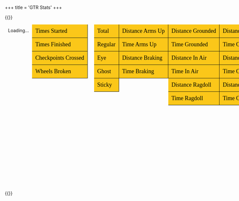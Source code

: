 +++
title = 'GTR Stats'
+++

{{<rawhtml>}}
<script src='https://code.jquery.com/jquery-3.6.0.min.js'></script>
<script src="https://cdnjs.cloudflare.com/ajax/libs/three.js/0.159.0/three.min.js" integrity="sha512-OviGQIoFPxWNbGybQNprasilCxjtXNGCjnaZQvDeCT0lSPwJXd5TC3usI/jsWepKW9lZLZ1ob1q/Vy4MnlTt7g==" crossorigin="anonymous" referrerpolicy="no-referrer"></script>
<link rel="stylesheet" href="https://cdnjs.cloudflare.com/ajax/libs/font-awesome/6.5.1/css/all.min.css">
<script src='/toolkist_stats.js'></script>

<style>

.tab-container
{
    display: flex;
    flex-direction: row;    
}

/* Style for the container of top-level tabs */
.tab-buttons {
    /*width: 150px; /* Adjust width as needed */
    height: 100%;
    overflow-y: auto;
    display: flex;
    flex-direction: column;
}

/* Style for top-level and secondary tab buttons */
.tab-button-top, .tab-button {
    background-color: rgb(251, 199, 25);
    font-family: 'Righteous';
    border: none;
    padding: 10px;
    cursor: pointer;
    text-align: left;
    transition: background-color 0.1s;
    border-right: 1px solid rgb(17,17,17);
    border-bottom: 1px solid rgb(17,17,17);
    font-size: 18px;
    white-space: nowrap;
}

.tab-button-top:hover, .tab-button:hover {
    background-color: rgb(253, 221, 114) !important;
}

.tab-button-top.active {
    background-color:  rgb(239, 107, 35);
}

/* Specific style for secondary tab buttons */
.tab-content .tab-buttons .tab-button.active {
    background-color: rgb(239, 107, 35); /* Active secondary tab */
}

/* Style for the main content container and secondary tab content container */
.tab-content, .tab-content > .tab-container {
    display: flex; /* Ensures horizontal layout */
    height: 100%;
}

/* Style for the content associated with secondary tabs */
.tab-pane {
    display: none; /* Hide all tab panes by default */
    flex-grow: 1; /* Allows the content to fill the available space */
    padding: 20px;
    overflow-y: auto;
}

/* Active tab content */
.tab-pane.active {
    display: block; /* Show active tab content */
    flex: 1;
    margin-bottom: 50px;
}

.tab-content{
    flex: 1;
}

.tab-container{
    width: 100%;
}

.leaderboardTable
{
    width: 100%;
    border: 1px solid rgb(239, 107, 35);
    margin-bottom: 20px;
}

.leaderboardTable tr
{
    font-size: 18px;
}
.leaderboardTable tr:nth-child(even)
{
    background-color: rgb(34,34,34);
    width: 100%;
}
.leaderboardTable tr:nth-child(odd)
{
    background-color: rgb(17,17,17);
    width: 100%;
}

.leaderboardTable td{
    padding: 5px;
}

</style>

<div id="content">
    <div class="tab-container">
        <!-- Top-level Tabs -->
        <div class="tab-buttons">
            <button class="tab-button-top" data-tab="leaderboard">Leaderboard</button>
            <button class="tab-button-top" data-tab="user">User</button>
            <button class="tab-button-top" data-tab="general">General</button>
            <button class="tab-button-top" data-tab="crashes">Crashes</button>
            <button class="tab-button-top" data-tab="controls">Controls</button>
            <button class="tab-button-top" data-tab="state">State</button>
            <button class="tab-button-top" data-tab="surface">Surface</button>
            <button class="tab-button-top" data-tab="noWheels">No Wheels</button>
            <button class="tab-button-top" data-tab="oneWheel">One Wheel</button>
            <button class="tab-button-top" data-tab="twoWheels">Two Wheels</button>
            <button class="tab-button-top" data-tab="threeWheels">Three Wheels</button>
            <button class="tab-button-top" data-tab="fourWheels">Four Wheels</button>
        </div>        
        <!-- Leaderboard Content -->
        <div id="leaderboard" class="tab-content">
        <div style='width: 100%; padding-bottom:50px; padding: 10px'>
                <div id='total_leaderboard'>Loading...</div>
            </div>
        </div>
        <!-- General Category -->
        <div id="general" class="tab-content">
            <div class="tab-container">
                <div class="tab-buttons">
                    <button class="tab-button" data-tab="timesStarted">Times Started</button>
                    <button class="tab-button" data-tab="timesFinished">Times Finished</button>
                    <button class="tab-button" data-tab="checkpointsCrossed">Checkpoints Crossed</button>
                    <button class="tab-button" data-tab="wheelsBroken">Wheels Broken</button>
                </div>
                <div class="tab-pane" id="timesStarted">Content for Times Started tab</div>
                <div class="tab-pane" id="timesFinished">Content for Times Finished tab</div>
                <div class="tab-pane" id="checkpointsCrossed">Content for Checkpoints Crossed tab</div>
                <div class="tab-pane" id="wheelsBroken">Content for Wheels Broken tab</div>
            </div>
        </div>
        <!-- User Category -->
        <div id="user" class="tab-content">
            <div style='width: 100%; padding-bottom:50px; padding: 10px'>
                <div id='selection_user'></div>
                <br>
                <div id='user_leaderboard'></div>
            </div>
        </div>
        <!-- Crashes Content + Secondary Tabs -->
        <div id="crashes" class="tab-content">
            <div class="tab-container">
                <div class="tab-buttons">
                    <button class="tab-button" data-tab="crashTotal">Total</button>
                    <button class="tab-button" data-tab="crashRegular">Regular</button>
                    <button class="tab-button" data-tab="crashEye">Eye</button>
                    <button class="tab-button" data-tab="crashGhost">Ghost</button>
                    <button class="tab-button" data-tab="crashSticky">Sticky</button>
                </div>
                <div class="tab-pane" id="crashTotal">Content for Total tab</div>
                <div class="tab-pane" id="crashRegular">Content for Regular tab</div>
                <div class="tab-pane" id="crashEye">Content for Eye tab</div>
                <div class="tab-pane" id="crashGhost">Content for Ghost tab</div>
                <div class="tab-pane" id="crashSticky">Content for Sticky tab</div>
            </div>
        </div>
        <!-- Controls Category -->
        <div id="controls" class="tab-content">
            <div class="tab-container">
                <div class="tab-buttons">
                    <button class="tab-button" data-tab="distanceArmsUp">Distance Arms Up</button>
                    <button class="tab-button" data-tab="timeArmsUp">Time Arms Up</button>
                    <button class="tab-button" data-tab="distanceBraking">Distance Braking</button>
                    <button class="tab-button" data-tab="timeBraking">Time Braking</button>
                </div>
                <div class="tab-pane" id="distanceArmsUp">Content for Distance Arms Up tab</div>
                <div class="tab-pane" id="timeArmsUp">Content for Time Arms Up tab</div>
                <div class="tab-pane" id="distanceBraking">Content for Distance Braking tab</div>
                <div class="tab-pane" id="timeBraking">Content for Time Braking tab</div>
            </div>
        </div>
        <!-- State Category -->
        <div id="state" class="tab-content">
            <div class="tab-container">
                <div class="tab-buttons">
                    <button class="tab-button" data-tab="distanceGrounded">Distance Grounded</button>
                    <button class="tab-button" data-tab="timeGrounded">Time Grounded</button>
                    <button class="tab-button" data-tab="distanceInAir">Distance In Air</button>
                    <button class="tab-button" data-tab="timeInAir">Time In Air</button>
                    <button class="tab-button" data-tab="distanceRagdoll">Distance Ragdoll</button>
                    <button class="tab-button" data-tab="timeRagdoll">Time Ragdoll</button>
                </div>
                <div class="tab-pane" id="distanceGrounded">Content for Distance Grounded tab</div>
                <div class="tab-pane" id="timeGrounded">Content for Time Grounded tab</div>
                <div class="tab-pane" id="distanceInAir">Content for Distance In Air tab</div>
                <div class="tab-pane" id="timeInAir">Content for Time In Air tab</div>
                <div class="tab-pane" id="distanceRagdoll">Content for Distance Ragdoll tab</div>
                <div class="tab-pane" id="timeRagdoll">Content for Time Ragdoll tab</div>
            </div>
        </div>
        <!-- Surface Category -->
        <div id="surface" class="tab-content">
            <div class="tab-container">
                <div class="tab-buttons">
                    <button class="tab-button" data-tab="distanceOnRegular">Distance On Regular</button>
                    <button class="tab-button" data-tab="timeOnRegular">Time On Regular</button>
                    <button class="tab-button" data-tab="distanceOnGrass">Distance On Grass</button>
                    <button class="tab-button" data-tab="timeOnGrass">Time On Grass</button>
                    <button class="tab-button" data-tab="distanceOnIce">Distance On Ice</button>
                    <button class="tab-button" data-tab="timeOnIce">Time On Ice</button>
                </div>
                <div class="tab-pane" id="distanceOnRegular">Content for Distance On Regular tab</div>
                <div class="tab-pane" id="timeOnRegular">Content for Time On Regular tab</div>
                <div class="tab-pane" id="distanceOnGrass">Content for Distance On Grass tab</div>
                <div class="tab-pane" id="timeOnGrass">Content for Time On Grass tab</div>
                <div class="tab-pane" id="distanceOnIce">Content for Distance On Ice tab</div>
                <div class="tab-pane" id="timeOnIce">Content for Time On Ice tab</div>
            </div>
        </div>
        <!-- No Wheels Category -->
        <div id="noWheels" class="tab-content">
            <div class="tab-container">
                <div class="tab-buttons">
                    <button class="tab-button" data-tab="distanceOnNoWheels">Distance On No Wheels</button>
                    <button class="tab-button" data-tab="timeOnNoWheels">Time On No Wheels</button>
                    <button class="tab-button" data-tab="distanceWithNoWheels">Distance With No Wheels</button>
                    <button class="tab-button" data-tab="timeWithNoWheels">Time With No Wheels</button>
                </div>
                <div class="tab-pane" id="distanceOnNoWheels">Content for Distance On No Wheels tab</div>
                <div class="tab-pane" id="timeOnNoWheels">Content for Time On No Wheels tab</div>
                <div class="tab-pane" id="distanceWithNoWheels">Content for Distance With No Wheels tab</div>
                <div class="tab-pane" id="timeWithNoWheels">Content for Time With No Wheels tab</div>
            </div>
        </div>
        <!-- One Wheel Category -->
        <div id="oneWheel" class="tab-content">
            <div class="tab-container">
                <div class="tab-buttons">
                    <button class="tab-button" data-tab="distanceOnOneWheel">Distance On One Wheel</button>
                    <button class="tab-button" data-tab="timeOnOneWheel">Time On One Wheel</button>
                    <button class="tab-button" data-tab="distanceWithOneWheel">Distance With One Wheel</button>
                    <button class="tab-button" data-tab="timeWithOneWheel">Time With One Wheel</button>
                </div>
                <div class="tab-pane" id="distanceOnOneWheel">Content for Distance On One Wheel tab</div>
                <div class="tab-pane" id="timeOnOneWheel">Content for Time On One Wheel tab</div>
                <div class="tab-pane" id="distanceWithOneWheel">Content for Distance With One Wheel tab</div>
                <div class="tab-pane" id="timeWithOneWheel">Content for Time With One Wheel tab</div>
            </div>
        </div>
        <!-- Two Wheels Category -->
        <div id="twoWheels" class="tab-content">
            <div class="tab-container">
                <div class="tab-buttons">
                    <button class="tab-button" data-tab="distanceOnTwoWheels">Distance On Two Wheels</button>
                    <button class="tab-button" data-tab="timeOnTwoWheels">Time On Two Wheels</button>
                    <button class="tab-button" data-tab="distanceWithTwoWheels">Distance With Two Wheels</button>
                    <button class="tab-button" data-tab="timeWithTwoWheels">Time With Two Wheels</button>
                </div>
                <div class="tab-pane" id="distanceOnTwoWheels">Content for Distance On Two Wheels tab</div>
                <div class="tab-pane" id="timeOnTwoWheels">Content for Time On Two Wheels tab</div>
                <div class="tab-pane" id="distanceWithTwoWheels">Content for Distance With Two Wheels tab</div>
                <div class="tab-pane" id="timeWithTwoWheels">Content for Time With Two Wheels tab</div>
            </div>
        </div>
        <!-- Three Wheels Category -->
        <div id="threeWheels" class="tab-content">
            <div class="tab-container">
                <div class="tab-buttons">
                    <button class="tab-button" data-tab="distanceOnThreeWheels">Distance On Three Wheels</button>
                    <button class="tab-button" data-tab="timeOnThreeWheels">Time On Three Wheels</button>
                    <button class="tab-button" data-tab="distanceWithThreeWheels">Distance With Three Wheels</button>
                    <button class="tab-button" data-tab="timeWithThreeWheels">Time With Three Wheels</button>
                </div>
                <div class="tab-pane" id="distanceOnThreeWheels">Content for Distance On Three Wheels tab</div>
                <div class="tab-pane" id="timeOnThreeWheels">Content for Time On Three Wheels tab</div>
                <div class="tab-pane" id="distanceWithThreeWheels">Content for Distance With Three Wheels tab</div>
                <div class="tab-pane" id="timeWithThreeWheels">Content for Time With Three Wheels tab</div>
            </div>
        </div>
        <!-- Four Wheels Category -->
        <div id="fourWheels" class="tab-content">
            <div class="tab-container">
                <div class="tab-buttons">
                    <button class="tab-button" data-tab="distanceOnFourWheels">Distance On Four Wheels</button>
                    <button class="tab-button" data-tab="timeOnFourWheels">Time On Four Wheels</button>
                    <button class="tab-button" data-tab="distanceWithFourWheels">Distance With Four Wheels</button>
                    <button class="tab-button" data-tab="timeWithFourWheels">Time With Four Wheels</button>
                </div>
                <div class="tab-pane" id="distanceOnFourWheels">Content for Distance On Four Wheels tab</div>
                <div class="tab-pane" id="timeOnFourWheels">Content for Time On Four Wheels tab</div>
                <div class="tab-pane" id="distanceWithFourWheels">Content for Distance With Four Wheels tab</div>
                <div class="tab-pane" id="timeWithFourWheels">Content for Time With Four Wheels tab</div>
            </div>
        </div>
    </div>
</div>

<script>
    $(document).ready(function() {
        // Click event for top-level tabs
        $('.tab-button-top').click(function() {
            // Remove 'active' class from all top-level tabs and hide all content
            $('.tab-button-top').removeClass('active');//.css('background-color', 'green !important');
            $('.tab-content').removeClass('active').hide();

            // Add 'active' class to clicked top-level tab and show its content
            $(this).addClass('active');//.css('background-color', 'red');
            var tabId = $(this).attr('data-tab');
            $('#' + tabId).addClass('active').show();

            // Hide all secondary tab contents and remove 'active' class
            $('#' + tabId).find('.tab-content').removeClass('active').hide();
            $('#' + tabId).find('.tab-button').removeClass('active');//.css('background-color', 'green');

            // Automatically click the first secondary tab if it exists
            var firstSecondaryTab = $('#' + tabId).find('.tab-button').first();
            if(firstSecondaryTab.length) {
                firstSecondaryTab.trigger('click');
            }
        });

        // Click event for secondary tabs within a tab-content
        $(document).on('click', '.tab-content .tab-button', function() {
            // Get the container of this secondary tab
            var container = $(this).closest('.tab-content');

            // Remove 'active' class from all secondary tabs in this container and hide their contents
            container.find('.tab-button').removeClass('active');//.css('background-color', '#ddd');
            container.find('.tab-pane').removeClass('active').hide();

            // Add 'active' class to clicked secondary tab and show its content
            $(this).addClass('active');//.css('background-color', 'rgb(239, 107, 35)');
            var tabId = $(this).attr('data-tab');
            $('#' + tabId).addClass('active').show();
        });

        // Automatically click the first top-level tab on page load
        $('.tab-button-top').first().trigger('click');
    });

    function mToKm(meters) {
        const kilometers = meters / 1000;
        // Determine the number of decimal places needed to keep three significant figures
        const decimalPlaces = kilometers < 1 ? 2 : kilometers < 10 ? 1 : 0;
        return kilometers.toFixed(decimalPlaces);
    }

    function secondsToDHMS(seconds) {
        const days = Math.floor(seconds / (3600*24));
        seconds -= days * 3600 * 24;
        const hours = Math.floor(seconds / 3600);
        seconds -= hours * 3600;
        const minutes = Math.floor(seconds / 60);
        seconds = Math.floor(seconds % 60);
        
        return `${days}d ${hours}h ${minutes}m ${seconds}s`;
    }

    const purple = '<i style="color: #7851A9; font-size: 18px" class="fa fa-trophy" aria-hidden="true"></i>';
    const gold = '<i style="color: #d4af37; font-size: 18px" class="fa fa-trophy" aria-hidden="true"></i>';
    const silver = '<i style="color: #c0c0c0; font-size: 18px" class="fa fa-trophy" aria-hidden="true"></i>';
    const bronze = '<i style="color: #cd7f32; font-size: 18px" class="fa fa-trophy" aria-hidden="true"></i>';

    const p = '#7851A9';
    const g = ' #d4af37';
    const s = '#c0c0c0';
    const b = '#cd7f32';

    function CreateLeaderboardTable(data, property)
    {
        // Create the table and the header row
        var $table = $('<table>').addClass('leaderboardTable');        

        // Populate the table rows with data
        data.forEach(function(item, index) {
            var $row = $('<tr>');

            let ind = "" + (index + 1);
            switch(index)
            {
                case 0: ind = purple;
                $row.css({'color':p});
                break;
                case 1: ind = gold;
                $row.css({'color':g});
                break;
                case 2: ind = silver;
                $row.css({'color':s});
                break;
                case 3: ind = bronze;
                $row.css({'color':b});
                break;
            }

            let val = item[property];
            if(property.includes('distance'))
            {
                val = mToKm(val) + "km";
            }
            else if(property.includes('time') && !property.includes('times'))
            {
                val = secondsToDHMS(val);
            }

            $row.append($('<td>').html(ind), $('<td>').text(item.playerName), $('<td>').text(val));
            $table.append($row);
        });

        return $table;
    }

    var allSortedData = {};

    function UserSelected(selectedUser) {

        // Create the table and the header row
        var $table = $('<table>').addClass('leaderboardTable');

        Object.keys(allSortedData).forEach(function(property) 
        {
            if(property != 'playerName'){

            // Find the index of the player in the array
            var index = allSortedData[property].findIndex(u => u.playerName == selectedUser);

            // If the player is found, index will be >= 0
            if (index >= 0) {
                var userData = allSortedData[property][index];
                var userStat = userData[property];
                var position = index;

                //console.log(`${selectedUser} is number ${position} in ${property} with value: ${userStat}`);

                var $row = $('<tr>');

                let ind = "" + (index + 1);
                switch(position)
                {
                    case 0: ind = purple;
                        $row.css({'color':p});
                        break;
                    case 1: ind = gold;
                        $row.css({'color':g});
                        break;
                    case 2: ind = silver;
                        $row.css({'color':s});
                        break;
                    case 3: ind = bronze;
                        $row.css({'color':b});
                        break;
                }

                let val = userStat;
                if(property.includes('distance'))
                {
                    val = mToKm(val) + "km";
                }
                else if(property.includes('time') && !property.includes('times'))
                {
                    val = secondsToDHMS(val);
                }

                $row.append($('<td>').html(ind), $('<td>').text(property), $('<td>').text(val));
                $table.append($row);
                } 
                else 
                {
                    var $row = $('<tr>');
                    $row.append($('<td>').html("?"), $('<td>').text(property), $('<td>').text("?"));
                    $table.append($row);
                }
            }
        });

        $('#user_leaderboard').empty().append($table);
    }

    function CreateTotalLeaderboard()
    {
        // Create the table and the header row
        var $table = $('<table>').addClass('leaderboardTable');

        Object.keys(allSortedData).forEach(function(property) 
        {
            if(property != 'playerName'){
                var $row = $('<tr>').css({'color':p});

                //Get the first person on the list.
                var first = allSortedData[property][0];
                var val = allSortedData[property][0][property];

                if(property.includes('distance'))
                {
                    val = mToKm(val) + "km";
                }
                else if(property.includes('time') && !property.includes('times'))
                {
                    val = secondsToDHMS(val);
                }

                $row.append($('<td>').html(purple), $('<td>').text(property), $('<td>').text(first.playerName), $('<td>').text(val));        
                $table.append($row);            
            }  
        });

        $('#total_leaderboard').empty().append($table);
    }

    function DataLoaded()
    {
        //console.log(toolkist_stats.processedData);
        
        //Fill Pages
        Object.keys(toolkist_stats.processedData[0]).forEach(function(property) 
        {
            var data = toolkist_stats.GetSortedData(property);
            allSortedData[property] = data;

            var table = CreateLeaderboardTable(data, property);
            $('#' + property).html(table);

            //console.log(allSortedData);
        });

        toolkist_stats.createPlayerSelectionList('selection_user', UserSelected);
        CreateTotalLeaderboard();
    }

    toolkist_stats.RetreiveData(DataLoaded);

</script>
{{</rawhtml>}}
